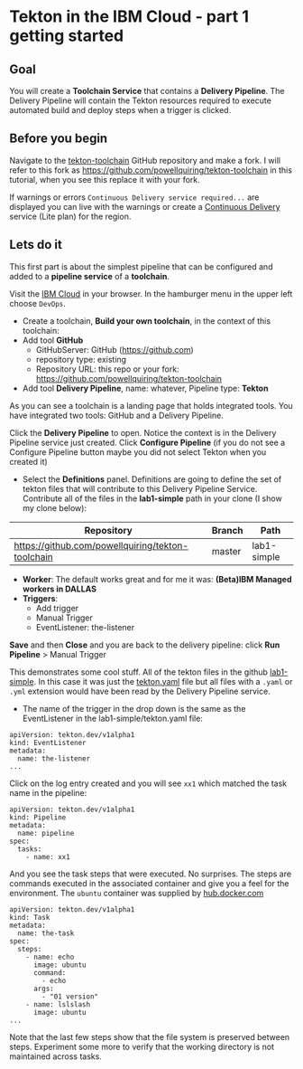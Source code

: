 # Tekton in the IBM Cloud - part 1 getting started

## Goal
You will create a **Toolchain Service** that contains a **Delivery Pipeline**.  The Delivery Pipeline will contain the Tekton resources required to execute automated build and deploy steps when a trigger is clicked.

## Before you begin
Navigate to the [tekton-toolchain](https://github.com/IBM-Cloud/tekton-toolchain) GitHub repository and make a fork.  I will refer to this fork as https://github.com/powellquiring/tekton-toolchain in this tutorial, when you see this replace it with your fork.

If warnings or errors `Continuous Delivery service required...` are displayed you can live with the warnings or create a [Continuous Delivery](https://cloud.ibm.com/catalog/services/continuous-delivery) service (Lite plan) for the region.

## Lets do it
This first part is about the simplest pipeline that can be configured and added to a **pipeline service** of a **toolchain**.

Visit the [IBM Cloud](https://cloud.ibm.com/) in your browser.  In the hamburger menu in the upper left choose `DevOps`.
- Create a toolchain, **Build your own toolchain**, in the context of this toolchain:
- Add tool **GitHub**
  - GitHubServer: GitHub (https://github.com)
  - repository type: existing
  - Repository URL: this repo or your fork: https://github.com/powellquiring/tekton-toolchain
- Add tool **Delivery Pipeline**, name: whatever, Pipeline type: **Tekton**

As you can see a toolchain is a landing page that holds integrated tools.  You have integrated two tools: GitHub and a Delivery Pipeline.

Click the **Delivery Pipeline** to open.  Notice the context is in the Delivery Pipeline service just created.
Click **Configure Pipeline** (if you do not see a Configure Pipeline button maybe you did not select Tekton when you created it)

- Select the **Definitions** panel.  Definitions are going to define the set of tekton files that will contribute to this Delivery Pipeline Service.  Contribute all of the files in the **lab1-simple** path in your clone (I show my clone below):

| Repository                              | Branch | Path        |
| --------------------------------------- | ------ | ----------- |
| https://github.com/powellquiring/tekton-toolchain | master | lab1-simple |

- **Worker**: The default works great and for me it was: **(Beta)IBM Managed workers in DALLAS**
- **Triggers**:
  - Add trigger
  - Manual Trigger
  - EventListener: the-listener

**Save** and then **Close** and you are back to the delivery pipeline: click **Run Pipeline** > Manual Trigger

This demonstrates some cool stuff.  All of the tekton files in the github [lab1-simple](https://github.com/IBM-Cloud/tekton-toolchain/tree/master/lab1-simple).  In this case it was just the [tekton.yaml](https://github.com/IBM-Cloud/tekton-toolchain/blob/master/lab1-simple/tekton.yaml) file but all files with a `.yaml` or `.yml` extension would have been read by the Delivery Pipeline service.

- The name of the trigger in the drop down is the same as the EventListener in the lab1-simple/tekton.yaml file:

```
apiVersion: tekton.dev/v1alpha1
kind: EventListener
metadata:
  name: the-listener
...
```

Click on the log entry created and you will see `xx1` which matched the task name in the pipeline:

```
apiVersion: tekton.dev/v1alpha1
kind: Pipeline
metadata:
  name: pipeline
spec:
  tasks:
    - name: xx1
```

And you see the task steps that were executed. No surprises. The steps are commands executed in the associated container and give you a feel for the environment.  The `ubuntu` container was supplied by [hub.docker.com](https://hub.docker.com/_/ubuntu)

```
apiVersion: tekton.dev/v1alpha1
kind: Task
metadata:
  name: the-task
spec:
  steps:
    - name: echo
      image: ubuntu
      command:
        - echo
      args:
        - "01 version"
    - name: lslslash
      image: ubuntu
...
```

Note that the last few steps show that the file system is preserved between steps. Experiment some more to verify that the working directory is not maintained across tasks.
